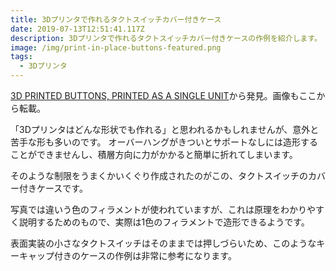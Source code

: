 ```yaml
---
title: 3Dプリンタで作れるタクトスイッチカバー付きケース
date: 2019-07-13T12:51:41.117Z
description: 3Dプリンタで作れるタクトスイッチカバー付きケースの作例を紹介します。
image: /img/print-in-place-buttons-featured.png
tags:
  - 3Dプリンタ
---
```

[3D PRINTED BUTTONS, PRINTED AS A SINGLE UNIT](https://hackaday.com/2019/07/06/3d-printed-buttons-printed-as-a-single-unit/)から発見。画像もここから転載。

「3Dプリンタはどんな形状でも作れる」と思われるかもしれませんが、意外と苦手な形も多いのです。
オーバーハングがきついとサポートなしには造形することができませんし、積層方向に力がかかると簡単に折れてしまいます。

そのような制限をうまくかいくぐり作成されたのがこの、タクトスイッチのカバー付きケースです。

写真では違いう色のフィラメントが使われていますが、これは原理をわかりやすく説明するためのもので、実際は1色のフィラメントで造形できるようです。

表面実装の小さなタクトスイッチはそのままでは押しづらいため、このようなキーキャップ付きのケースの作例は非常に参考になります。
